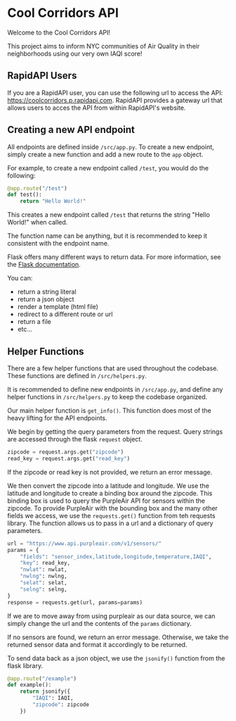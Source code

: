# Cool Corridors API

Welcome to the Cool Corridors API! 

This project aims to inform NYC communities of Air Quality in their neighborhoods
using our very own IAQI score!

## RapidAPI Users

If you are a RapidAPI user, you can use the following url to access the API: https://coolcorridors.p.rapidapi.com. RapidAPI provides a gateway url that allows users to acces the API from within RapidAPI's website. 

## Creating a new API endpoint

All endpoints are defined inside `/src/app.py`. To create a new endpoint, simply create a new function and add a new route to the `app` object. 

For example, to create a new endpoint called `/test`, you would do the following:

```py
@app.route("/test")
def test():
    return "Hello World!"
```

This creates a new endpoint called `/test` that returns the string "Hello World!" when called.

The function name can be anything, but it is recommended to keep it consistent with the endpoint name.

Flask offers many different ways to return data. For more information, see the [Flask documentation](https://flask.palletsprojects.com/en/2.2.x/quickstart/). 

You can:
- return a string literal
- return a json object
- render a template (html file)
- redirect to a different route or url
- return a file
- etc...

## Helper Functions

There are a few helper functions that are used throughout the codebase. These functions are defined in `/src/helpers.py`.

It is recommended to  define new endpoints in `/src/app.py`, and define any helper functions in `/src/helpers.py` to keep the codebase organized.

Our main helper function is `get_info()`. This function does most of the heavy lifting for the API endpoints. 

We begin by getting the query parameters from the request. 
Query strings are accessed through the flask `request` object.

```py
zipcode = request.args.get("zipcode")
read_key = request.args.get("read_key")
```

If the zipcode or read key is not provided, we return an error message. 

We then convert the zipcode into a latitude and longitude. We use the latitude and longitude to create a binding box around the zipcode. This binding box is used to query the PurpleAir API for sensors within the zipcode. To provide PurpleAir with the bounding box and the many other fields we access, we use the `requests.get()` function from teh requests library. The function allows us to pass in a url and a dictionary of query parameters. 

```py
url = "https://www.api.purpleair.com/v1/sensors/"
params = {
    "fields": "sensor_index,latitude,longitude,temperature,IAQI",
    "key": read_key,
    "nwlat": nwlat,
    "nwlng": nwlng,
    "selat": selat,
    "selng": selng,
}
response = requests.get(url, params=params)
```

If we are to move away from using purpleair as our data source, we can simply change the url and the contents of the `params` dictionary.

If no sensors are found, we return an error message. Otherwise, we take the returned sensor data and format it accordingly to be returned.

To send data back as a json object, we use the `jsonify()` function from the flask library. 

```py
@app.route("/example")
def example():
    return jsonify({
        "IAQI": IAQI,
        "zipcode": zipcode
    })
```
